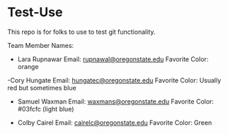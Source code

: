 # Test-Use
This repo is for folks to use to test git functionality.

Team Member Names:
- Lara Rupnawar
Email: rupnawal@oregonstate.edu
Favorite Color: orange

-Cory Hungate
Email: hungatec@oregonstate.edu
Favorite Color: Usually red but sometimes blue

- Samuel Waxman
Email: waxmans@oregonstate.edu
Favorite Color: #03fcfc (light blue)

- Colby Cairel
Email: cairelc@oregonstate.edu
Favorite Color: Green